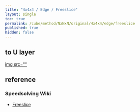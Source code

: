 ```yaml
---
title: "4x4x4 / Edge / Freeslice"
layout: single
toc: true
permalink: /cube/method/NxNxN/original/4x4x4/edge/freeslice
published: true
hidden: false
---
```


<head>
  <base target="_blank">
  <style>
    img {
      max-width: 250px;
    }
    .img-wrapper {
      margin: 20px 0px;
    }
  </style>
</head>



## to U layer

<a href="https://alpha.twizzle.net/edit/?puzzle=4x4x4&stickering=F2L&setup-alg=2U+R+U+R%27+L%27+U%27+L+B+U+B%27+L+U%27+L%27+2U&alg=R+U%27+R%27+3d%27+F+R%27+F%27+R+3d%27+F+R%27+F%27+R+3d%27+U%27+R+U%27+R%27+2U%27+R+U+R%27+L%27+U%27+L+y2+R+U%27+R%27+L%27+U2+L">
  img src=""
</a>



## reference

### Speedsolving Wiki

- [Freeslice](https://www.speedsolving.com/wiki/index.php/Edge_pairing#Freeslice_edge_pairing)
